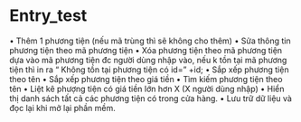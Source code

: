 # Entry_test
•	Thêm 1 phương tiện (nếu mã trùng thì sẽ không cho thêm)
•	Sửa thông tin phương tiện theo mã phương tiện
•	Xóa phương tiện theo mã phương tiện dựa vào mã phương tiện đc người dùng nhập vào, nếu k tồn tại mã phương tiện thì in ra “ Không tồn tại phương tiện có id=” +id;
•	Sắp xếp phương tiện theo tên
•	Sắp xếp phương tiện theo giá tiền
•	Tìm kiếm phương tiện theo tên
•	Liệt kê phượng tiện có giá tiền lớn hơn X (X người dùng nhập)
•	Hiển thị danh sách tất cả các phương tiện có trong cửa hàng.
•	Lưu trữ dữ liệu và đọc lại khi mở lại phần mềm.
